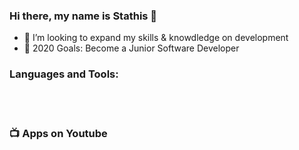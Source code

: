 ### Hi there, my name is Stathis 👋

- 👯 I’m looking to expand my skills & knowdledge on development
- 🥅 2020 Goals: Become a Junior Software Developer

### Languages and Tools:

<br />
<br />

### 📺 Apps on Youtube
